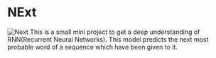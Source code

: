 # NExt
![Next](https://github.com/Jangidyogesh12/NExt/assets/107015666/cf723a9d-93f8-4e3b-a721-c812b90c0190)
This is a small mini project to get a deep understanding of RNN(Recurrent Neural Networks). This model predicts the next most probable word of a sequence which have been given to it.
